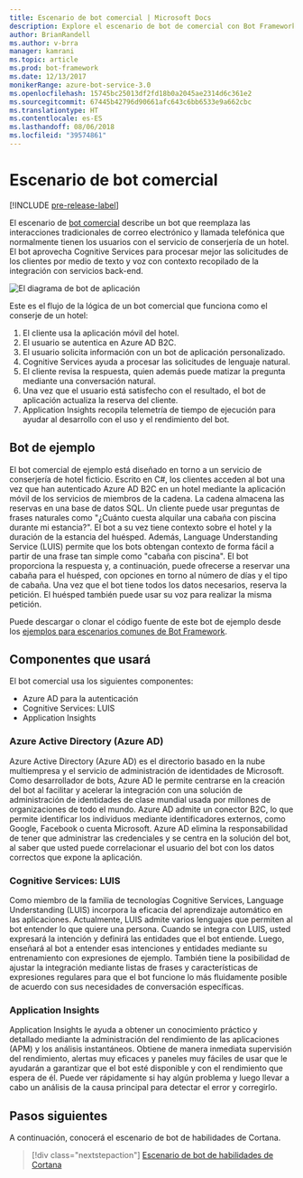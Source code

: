 ```yaml
---
title: Escenario de bot comercial | Microsoft Docs
description: Explore el escenario de bot de comercial con Bot Framework.
author: BrianRandell
ms.author: v-brra
manager: kamrani
ms.topic: article
ms.prod: bot-framework
ms.date: 12/13/2017
monikerRange: azure-bot-service-3.0
ms.openlocfilehash: 15745bc25013df2fd18b0a2045ae2314d6c361e2
ms.sourcegitcommit: 67445b42796d90661afc643c6bb6533e9a662cbc
ms.translationtype: HT
ms.contentlocale: es-ES
ms.lasthandoff: 08/06/2018
ms.locfileid: "39574861"
---
```

# <a name="commerce-bot-scenario"></a>Escenario de bot comercial

[!INCLUDE [pre-release-label](includes/pre-release-label-v3.md)]

El escenario de [bot comercial](bot-service-scenario-commerce.md) describe un bot que reemplaza las interacciones tradicionales de correo electrónico y llamada telefónica que normalmente tienen los usuarios con el servicio de conserjería de un hotel. El bot aprovecha Cognitive Services para procesar mejor las solicitudes de los clientes por medio de texto y voz con contexto recopilado de la integración con servicios back-end.

![El diagrama de bot de aplicación](~/media/scenarios/bot-service-scenario-commerce-bot.png)

Este es el flujo de la lógica de un bot comercial que funciona como el conserje de un hotel:

1. El cliente usa la aplicación móvil del hotel.
2. El usuario se autentica en Azure AD B2C.
3. El usuario solicita información con un bot de aplicación personalizado. 
4. Cognitive Services ayuda a procesar las solicitudes de lenguaje natural.
5. El cliente revisa la respuesta, quien además puede matizar la pregunta mediante una conversación natural.
6. Una vez que el usuario está satisfecho con el resultado, el bot de aplicación actualiza la reserva del cliente.
7. Application Insights recopila telemetría de tiempo de ejecución para ayudar al desarrollo con el uso y el rendimiento del bot.

## <a name="sample-bot"></a>Bot de ejemplo
El bot comercial de ejemplo está diseñado en torno a un servicio de conserjería de hotel ficticio. Escrito en C#, los clientes acceden al bot una vez que han autenticado Azure AD B2C en un hotel mediante la aplicación móvil de los servicios de miembros de la cadena. La cadena almacena las reservas en una base de datos SQL. Un cliente puede usar preguntas de frases naturales como "¿Cuánto cuesta alquilar una cabaña con piscina durante mi estancia?". El bot a su vez tiene contexto sobre el hotel y la duración de la estancia del huésped. Además, Language Understanding Service (LUIS) permite que los bots obtengan contexto de forma fácil a partir de una frase tan simple como "cabaña con piscina". El bot proporciona la respuesta y, a continuación, puede ofrecerse a reservar una cabaña para el huésped, con opciones en torno al número de días y el tipo de cabaña. Una vez que el bot tiene todos los datos necesarios, reserva la petición. El huésped también puede usar su voz para realizar la misma petición.

Puede descargar o clonar el código fuente de este bot de ejemplo desde los [ejemplos para escenarios comunes de Bot Framework](https://aka.ms/bot/scenarios).

## <a name="components-youll-use"></a>Componentes que usará
El bot comercial usa los siguientes componentes:
-   Azure AD para la autenticación
-   Cognitive Services: LUIS
-   Application Insights

### <a name="azure-active-directory-azure-ad"></a>Azure Active Directory (Azure AD)
Azure Active Directory (Azure AD) es el directorio basado en la nube multiempresa y el servicio de administración de identidades de Microsoft. Como desarrollador de bots, Azure AD le permite centrarse en la creación del bot al facilitar y acelerar la integración con una solución de administración de identidades de clase mundial usada por millones de organizaciones de todo el mundo. Azure AD admite un conector B2C, lo que permite identificar los individuos mediante identificadores externos, como Google, Facebook o cuenta Microsoft. Azure AD elimina la responsabilidad de tener que administrar las credenciales y se centra en la solución del bot, al saber que usted puede correlacionar el usuario del bot con los datos correctos que expone la aplicación.

### <a name="cognitive-services-luis"></a>Cognitive Services: LUIS
Como miembro de la familia de tecnologías Cognitive Services, Language Understanding (LUIS) incorpora la eficacia del aprendizaje automático en las aplicaciones. Actualmente, LUIS admite varios lenguajes que permiten al bot entender lo que quiere una persona. Cuando se integra con LUIS, usted expresará la intención y definirá las entidades que el bot entiende. Luego, enseñará al bot a entender esas intenciones y entidades mediante su entrenamiento con expresiones de ejemplo. También tiene la posibilidad de ajustar la integración mediante listas de frases y características de expresiones regulares para que el bot funcione lo más fluidamente posible de acuerdo con sus necesidades de conversación específicas.

### <a name="application-insights"></a>Application Insights
Application Insights le ayuda a obtener un conocimiento práctico y detallado mediante la administración del rendimiento de las aplicaciones (APM) y los análisis instantáneos. Obtiene de manera inmediata supervisión del rendimiento, alertas muy eficaces y paneles muy fáciles de usar que le ayudarán a garantizar que el bot esté disponible y con el rendimiento que espera de él. Puede ver rápidamente si hay algún problema y luego llevar a cabo un análisis de la causa principal para detectar el error y corregirlo.

## <a name="next-steps"></a>Pasos siguientes
A continuación, conocerá el escenario de bot de habilidades de Cortana.

> [!div class="nextstepaction"]
> [Escenario de bot de habilidades de Cortana](bot-service-scenario-cortana-skill.md)

